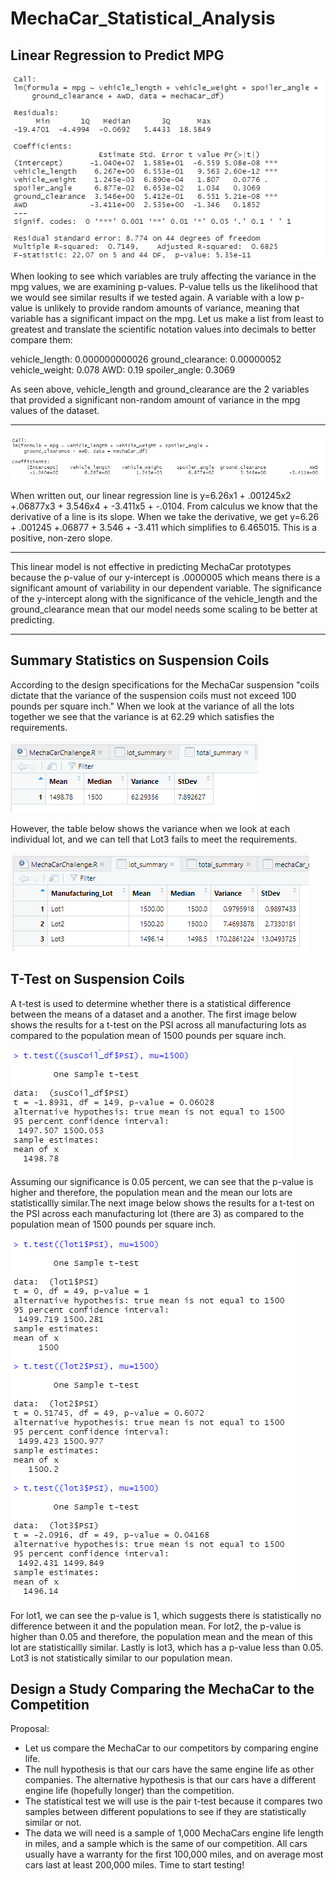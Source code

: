 # MechaCar_Statistical_Analysis

## Linear Regression to Predict MPG

![](images/mpg.png)

When looking to see which variables are truly affecting the variance in the mpg values, we are examining p-values. P-value tells us the likelihood that we would see similar results if we tested again. A variable with a low p-value is unlikely to provide random amounts of variance, meaning that variable has a significant impact on the mpg. 
Let us make a list from least to greatest and translate the scientific notation values into decimals to better compare them:

vehicle_length:   0.000000000026
ground_clearance: 0.00000052
vehicle_weight:   0.078
AWD:              0.19
spoiler_angle:    0.3069

As seen above, vehicle_length and ground_clearance are the 2 variables that provided a significant non-random amount of variance in the mpg values of the dataset.
________________________________________________________________________________

![](images/mpgline.png)

When written out, our linear regression line is y=6.26x1 + .001245x2 +.06877x3 + 3.546x4 + -3.411x5 + -.0104. From calculus we know that the derivative of a line is its slope. When we take the derivative, we get y=6.26 + .001245 +.06877 + 3.546 + -3.411 which simplifies to 6.465015. This is a positive, non-zero slope.
________________________________________________________________________________
This linear model is not effective in predicting MechaCar prototypes because the p-value of our y-intercept is .0000005 which means there is a significant amount of variability in our dependent variable. The significance of the y-intercept along with the significance of the vehicle_length and the ground_clearance mean that our model needs some scaling to be better at predicting.
________________________________________________________________________________


## Summary Statistics on Suspension Coils
According to the design specifications for the MechaCar suspension "coils dictate that the variance of the suspension coils must not exceed 100 pounds per square inch." When we look at the variance of all the lots together we see that the variance is at 62.29 which satisfies the requirements.

![](images/totsum.png)

However, the table below shows the variance when we look at each individual lot, and we can tell that Lot3 fails to meet the requirements.

![](images/lotsum.png)

## T-Test on Suspension Coils
A t-test is used to determine whether there is a statistical difference between the means of a dataset and a another. The first image below shows the results for a t-test on the PSI across all manufacturing lots as compared to the population mean of 1500 pounds per square inch.  

![](images/ttest1.png)

Assuming our significance is 0.05 percent, we can see that the p-value is higher and therefore, the population mean and the mean our lots are statisticallly similar.The next image below shows the results for a t-test on the PSI across each manufacturing lot (there are 3) as compared to the population mean of 1500 pounds per square inch.  


![](images/ttest2.png)

For lot1, we can see the p-value is 1, which suggests there is statistically no difference between it and the population mean. For lot2, the p-value is higher than 0.05 and therefore, the population mean and the mean of this lot are statisticallly similar. Lastly is lot3, which has a p-value less than 0.05. Lot3 is not statistically similar to our population mean. 

## Design a Study Comparing the MechaCar to the Competition

Proposal: 
- Let us compare the MechaCar to our competitors by comparing engine life. 
- The null hypothesis is that our cars have the same engine life as other companies. The alternative hypothesis is that our cars have a different engine life (hopefully longer) than the competition. 
- The statistical test we will use is the pair t-test because it compares two samples between different populations to see if they are statistically similar or not.
- The data we will need is a sample of 1,000 MechaCars engine life length in miles, and a sample which is the same of our competition. All cars usually have a warranty for the first 100,000 miles, and on average most cars last at least 200,000 miles. Time to start testing!